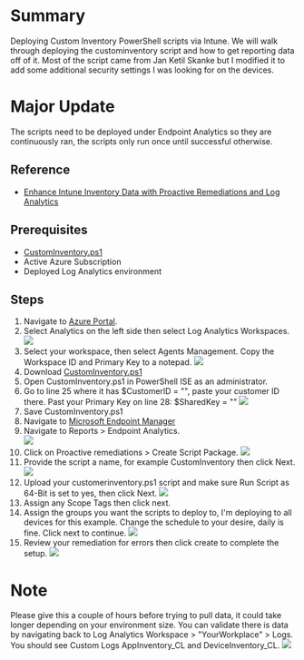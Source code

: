 # Summary

Deploying Custom Inventory PowerShell scripts via Intune. We will walk through deploying the custominventory script and how to get reporting data off of it. Most of the script came from Jan Ketil Skanke but I modified it to add some additional security settings I was looking for on the devices.

# Major Update

The scripts need to be deployed under Endpoint Analytics so they are continuously ran, the scripts only run once until successful otherwise.

## Reference
* [Enhance Intune Inventory Data with Proactive Remediations and Log Analytics](https://msendpointmgr.com/2021/04/12/enhance-intune-inventory-data-with-proactive-remediations-and-log-analytics/)

## Prerequisites
* [CustomInventory.ps1](https://github.com/mattnovitsch/M365/blob/main/CustomInventory.ps1)
* Active Azure Subscription
* Deployed Log Analytics environment

## Steps

1. Navigate to [Azure Portal](https://portal.azure.com/#allservices).
2. Select Analytics on the left side then select Log Analytics Workspaces.
![](https://github.com/mattnovitsch/M365/blob/main/UC2.jpg) 
3. Select your workspace, then select Agents Management. Copy the Workspace ID and Primary Key to a notepad.
![](https://github.com/mattnovitsch/M365/blob/main/DPS1.jpg)
3. Download [CustomInventory.ps1](https://github.com/mattnovitsch/M365/blob/main/CustomInventory.ps1)
4. Open CustomInventory.ps1 in PowerShell ISE as an administrator.
5. Go to line 25 where it has $CustomerID = "", paste your customer ID there. Past your Primary Key on line 28: $SharedKey = ""
![](https://github.com/mattnovitsch/M365/blob/main/DPS2.jpg)
6. Save CustomInventory.ps1
7. Navigate to [Microsoft Endpoint Manager](https://endpoint.microsoft.com)
8. Navigate to Reports > Endpoint Analytics.<BR>
![](https://github.com/mattnovitsch/M365/blob/main/DPS3.jpg)
9. Click on Proactive remediations > Create Script Package.
![](https://github.com/mattnovitsch/M365/blob/main/DPS4.jpg)
10. Provide the script a name, for example CustomInventory then click Next.
![](https://github.com/mattnovitsch/M365/blob/main/DPS5.jpg)
11. Upload your customerinventory.ps1 script and make sure Run Script as 64-Bit is set to yes, then click Next.
![](https://github.com/mattnovitsch/M365/blob/main/DPS6.jpg)
12. Assign any Scope Tags then click next.
13. Assign the groups you want the scripts to deploy to, I'm deploying to all devices for this example. Change the schedule to your desire, daily is fine. Click next to continue.
![](https://github.com/mattnovitsch/M365/blob/main/DPS7.jpg)
14. Review your remediation for errors then click create to complete the setup.
![](https://github.com/mattnovitsch/M365/blob/main/DPS8.jpg)

# Note
Please give this a couple of hours before trying to pull data, it could take longer depending on your environment size. You can validate there is data by navigating back to Log Analytics Workspace > "YourWorkplace" > Logs. You should see Custom Logs AppInventory_CL and DeviceInventory_CL. 
![](https://github.com/mattnovitsch/M365/blob/main/DPS9.jpg)